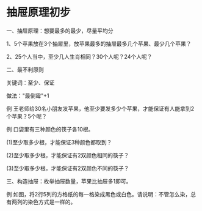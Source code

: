 # 抽屉原理初步

一、抽屉原理：想要最多的最少，尽量平均分

1、5个苹果放在3个抽屉里，放苹果最多的抽屉最多几个苹果、最少几个苹果？



2、25个人当中，至少几人生肖相同？30个人呢？24个人呢？



二、最不利原则

关键词：至少、保证

做法："最倒霉"+1

例 王老师给30名小朋友发苹果，他至少要发多少个苹果，才能保证有人能拿到2个苹果？5个呢？



例 口袋里有三种颜色的筷子各10根。

(1)至少取多少根，才能保证3种颜色都取到？

(2)至少取多少根，才能保证有2双颜色相同的筷子？

(3)至少取多少根，才能保证有2双颜色不同的筷子？





三、构造抽屉：枚举抽屉数量，苹果比抽屉多1即可。

例 如图，将2行5列的方格纸的每一格染成黑色或白色。请说明：不管怎么染，总有两列的染色方式是一样的。



